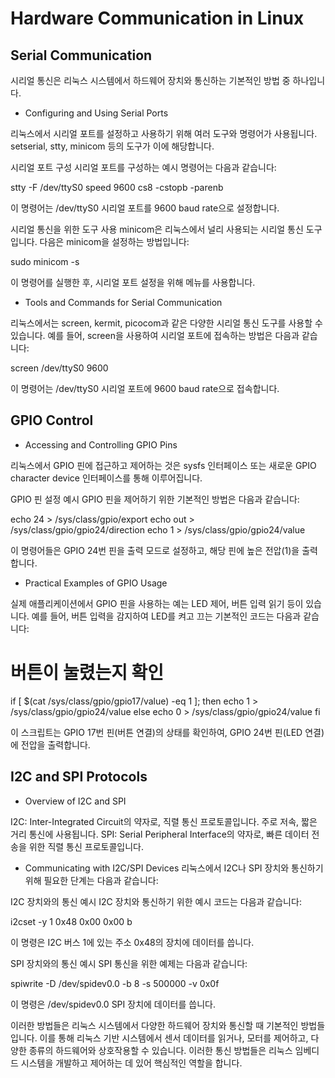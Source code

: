 # Hardware Communication in Linux

## Serial Communication
시리얼 통신은 리눅스 시스템에서 하드웨어 장치와 통신하는 기본적인 방법 중 하나입니다.
- Configuring and Using Serial Ports

리눅스에서 시리얼 포트를 설정하고 사용하기 위해 여러 도구와 명령어가 사용됩니다. setserial, stty, minicom 등의 도구가 이에 해당합니다.

시리얼 포트 구성
시리얼 포트를 구성하는 예시 명령어는 다음과 같습니다:

stty -F /dev/ttyS0 speed 9600 cs8 -cstopb -parenb

이 명령어는 /dev/ttyS0 시리얼 포트를 9600 baud rate으로 설정합니다.

시리얼 통신을 위한 도구 사용
minicom은 리눅스에서 널리 사용되는 시리얼 통신 도구입니다. 다음은 minicom을 설정하는 방법입니다:

sudo minicom -s

이 명령어를 실행한 후, 시리얼 포트 설정을 위해 메뉴를 사용합니다.

- Tools and Commands for Serial Communication

리눅스에서는 screen, kermit, picocom과 같은 다양한 시리얼 통신 도구를 사용할 수 있습니다. 예를 들어, screen을 사용하여 시리얼 포트에 접속하는 방법은 다음과 같습니다:

screen /dev/ttyS0 9600

이 명령어는 /dev/ttyS0 시리얼 포트에 9600 baud rate으로 접속합니다.


## GPIO Control
- Accessing and Controlling GPIO Pins

리눅스에서 GPIO 핀에 접근하고 제어하는 것은 sysfs 인터페이스 또는 새로운 GPIO character device 인터페이스를 통해 이루어집니다.

GPIO 핀 설정 예시
GPIO 핀을 제어하기 위한 기본적인 방법은 다음과 같습니다:

echo 24 > /sys/class/gpio/export
echo out > /sys/class/gpio/gpio24/direction
echo 1 > /sys/class/gpio/gpio24/value

이 명령어들은 GPIO 24번 핀을 출력 모드로 설정하고, 해당 핀에 높은 전압(1)을 출력합니다.

- Practical Examples of GPIO Usage

실제 애플리케이션에서 GPIO 핀을 사용하는 예는 LED 제어, 버튼 입력 읽기 등이 있습니다. 예를 들어, 버튼 입력을 감지하여 LED를 켜고 끄는 기본적인 코드는 다음과 같습니다:

# 버튼이 눌렸는지 확인
if [ $(cat /sys/class/gpio/gpio17/value) -eq 1 ]; then
    echo 1 > /sys/class/gpio/gpio24/value
else
    echo 0 > /sys/class/gpio/gpio24/value
fi

이 스크립트는 GPIO 17번 핀(버튼 연결)의 상태를 확인하여, GPIO 24번 핀(LED 연결)에 전압을 출력합니다.

## I2C and SPI Protocols
- Overview of I2C and SPI

I2C: Inter-Integrated Circuit의 약자로, 직렬 통신 프로토콜입니다. 주로 저속, 짧은 거리 통신에 사용됩니다.
SPI: Serial Peripheral Interface의 약자로, 빠른 데이터 전송을 위한 직렬 통신 프로토콜입니다.

- Communicating with I2C/SPI Devices
리눅스에서 I2C나 SPI 장치와 통신하기 위해 필요한 단계는 다음과 같습니다:

I2C 장치와의 통신 예시
I2C 장치와 통신하기 위한 예시 코드는 다음과 같습니다:

i2cset -y 1 0x48 0x00 0x00 b

이 명령은 I2C 버스 1에 있는 주소 0x48의 장치에 데이터를 씁니다.

SPI 장치와의 통신 예시
SPI 통신을 위한 예제는 다음과 같습니다:

spiwrite -D /dev/spidev0.0 -b 8 -s 500000 -v 0x0f

이 명령은 /dev/spidev0.0 SPI 장치에 데이터를 씁니다.

이러한 방법들은 리눅스 시스템에서 다양한 하드웨어 장치와 통신할 때 기본적인 방법들입니다. 이를 통해 리눅스 기반 시스템에서 센서 데이터를 읽거나, 모터를 제어하고, 다양한 종류의 하드웨어와 상호작용할 수 있습니다. 이러한 통신 방법들은 리눅스 임베디드 시스템을 개발하고 제어하는 데 있어 핵심적인 역할을 합니다.